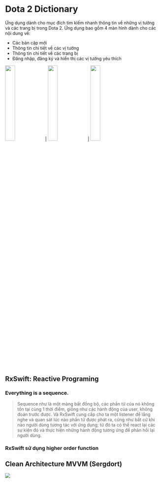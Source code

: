 # Dota 2 Dictionary
Ứng dụng dành cho mục đích tìm kiếm nhanh thông tin về những vị tướng và các trang bị trong Dota 2.
Ứng dụng bao gồm 4 màn hình dành cho các nội dung về:
 - Các bản cập mới
 - Thông tin chi tiết về các vị tướng
 - Thông tin chi tiết về các trang bị
 - Đăng nhập, đăng ký và hiển thị các vị tướng yêu thích

<img src="https://github.com/hhg21011998plus/dota2dic/blob/master/Files/gif1.gif" width="25%" height="25%"> | <img src="https://github.com/hhg21011998plus/dota2dic/blob/master/Files/gif2.gif" width="25%" height="25%"> | <img src="https://github.com/hhg21011998plus/dota2dic/blob/master/Files/gif3.gif" width="25%" height="25%">

## RxSwift: Reactive Programing
### Everything is a sequence.
> Sequence như là một mảng bất đồng bộ, các phần tử của nó không tồn tại cùng 1 thời điểm, giống như các hành động của user, không đoán trước được. Và RxSwift cung cấp cho ta một listener để lắng nghe và quan sát lúc nào phần tử được phát ra, cũng như bất cứ khi nào người dùng tương tác với ứng dụng; từ đó ta có thể react lại các sự kiện đó và thực hiện những hành động tương ứng để phản hồi lại người dùng.
### RxSwift sử dụng higher order function


## Clean Architecture MVVM (Sergdort)
![](https://raw.githubusercontent.com/sergdort/CleanArchitectureRxSwift/master/Architecture/Modules.png)
